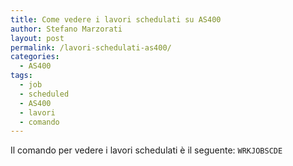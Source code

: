 ```yaml
---
title: Come vedere i lavori schedulati su AS400
author: Stefano Marzorati
layout: post
permalink: /lavori-schedulati-as400/
categories:
  - AS400
tags:
  - job
  - scheduled
  - AS400
  - lavori
  - comando
---
```

Il comando per vedere i lavori schedulati è il seguente: <code>WRKJOBSCDE</code>
